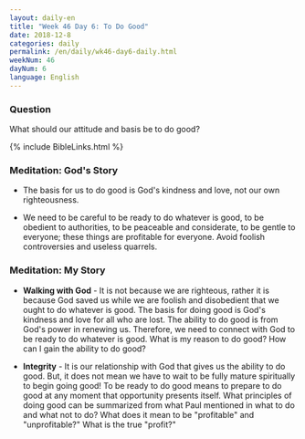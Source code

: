 ```yaml
---
layout: daily-en
title: "Week 46 Day 6: To Do Good"
date: 2018-12-8 
categories: daily
permalink: /en/daily/wk46-day6-daily.html
weekNum: 46
dayNum: 6
language: English
---
```


### Question     
What should our attitude and basis be to do good?

{% include BibleLinks.html %} 

### Meditation: God's Story   
+ The basis for us to do good is God's kindness and love, not our own righteousness. 

+ We need to be careful to be ready to do whatever is good, to be obedient to authorities, to be peaceable and considerate, to be gentle to everyone; these things are profitable for everyone. Avoid foolish controversies and useless quarrels. 

### Meditation: My Story   
+ **Walking with God** - It is not because we are righteous, rather it is because God saved us while we are foolish and disobedient that we ought to do whatever is good. The basis for doing good is God's kindness and love for all who are lost. The ability to do good is from God's power in renewing us. Therefore, we need to connect with God to be ready to do whatever is good. What is my reason to do good? How can I gain the ability to do good? 

+ **Integrity** - It is our relationship with God that gives us the ability to do good. But, it does not mean we have to wait to be fully mature spiritually to begin going good! To be ready to do good means to prepare to do good at any moment that opportunity presents itself. What principles of doing good can be summarized from what Paul mentioned in what to do and what not to do? What does it mean to be "profitable" and "unprofitable?" What is the true "profit?" 
